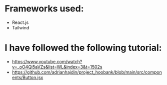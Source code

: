 # Frameworks used:
- React.js
- Tailwind 

# I have followed the following tutorial:
- https://www.youtube.com/watch?v=_oO4Qi5aVZs&list=WL&index=3&t=1502s
- https://github.com/adrianhajdin/project_hoobank/blob/main/src/components/Button.jsx
